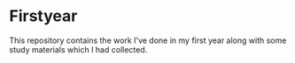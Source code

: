 # Firstyear
This repository contains the work I've done in my first year along with some study materials which I had collected.
